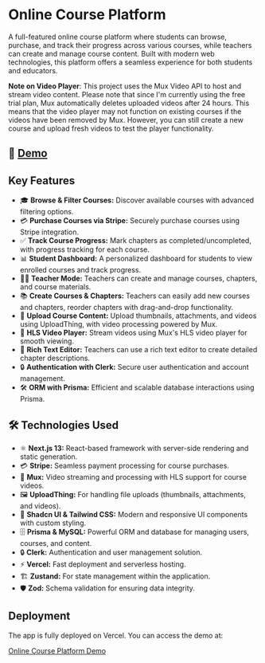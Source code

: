 # Online Course Platform

A full-featured online course platform where students can browse, purchase, and track their progress across various courses, while teachers can create and manage course content. Built with modern web technologies, this platform offers a seamless experience for both students and educators.

**Note on Video Player**: 
This project uses the Mux Video API to host and stream video content. Please note that since I'm currently using the free trial plan, Mux automatically deletes uploaded videos after 24 hours. This means that the video player may not function on existing courses if the videos have been removed by Mux. However, you can still create a new course and upload fresh videos to test the player functionality.

## 🚀 [Demo](https://online-course-platform-iota.vercel.app/)

## Key Features

- 🎓 **Browse & Filter Courses:** Discover available courses with advanced filtering options.
- 💳 **Purchase Courses via Stripe:** Securely purchase courses using Stripe integration.
- ✅ **Track Course Progress:** Mark chapters as completed/uncompleted, with progress tracking for each course.
- 📊 **Student Dashboard:** A personalized dashboard for students to view enrolled courses and track progress.
- 🧑‍🏫 **Teacher Mode:** Teachers can create and manage courses, chapters, and course materials.
- 📚 **Create Courses & Chapters:** Teachers can easily add new courses and chapters, reorder chapters with drag-and-drop functionality.
- 📂 **Upload Course Content:** Upload thumbnails, attachments, and videos using UploadThing, with video processing powered by Mux.
- 🎥 **HLS Video Player:** Stream videos using Mux's HLS video player for smooth viewing.
- 📝 **Rich Text Editor:** Teachers can use a rich text editor to create detailed chapter descriptions.
- 🔒 **Authentication with Clerk:** Secure user authentication and account management.
- 🛠️ **ORM with Prisma:** Efficient and scalable database interactions using Prisma.

## 🛠️ Technologies Used

- ⚛️ **Next.js 13:** React-based framework with server-side rendering and static generation.
- 💳 **Stripe:** Seamless payment processing for course purchases.
- 🎥 **Mux:** Video streaming and processing with HLS support for course videos.
- 🖼️ **UploadThing:** For handling file uploads (thumbnails, attachments, and videos).
- 🎨 **Shadcn UI & Tailwind CSS:** Modern and responsive UI components with custom styling.
- 🗄️ **Prisma & MySQL:** Powerful ORM and database for managing users, courses, and content.
- 🔒 **Clerk:** Authentication and user management solution.
- ⚡ **Vercel:** Fast deployment and serverless hosting.
- 🏗️ **Zustand:** For state management within the application.
- 🛡️ **Zod:** Schema validation for ensuring data integrity.

## Deployment

The app is fully deployed on Vercel. You can access the demo at:

[Online Course Platform Demo](https://online-course-platform-iota.vercel.app/)
